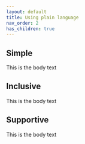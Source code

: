 ```yaml
---
layout: default
title: Using plain language 
nav_order: 2
has_children: true
---
```


## Simple
This is the body text

## Inclusive
This is the body text

## Supportive
This is the body text
